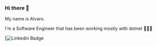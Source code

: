 ### Hi there 👋

My name is Alvaro.

I'm a Software Engineer that has been working mostly with dotnet 👨🏻‍💻

[![Linkedin Badge](https://img.shields.io/badge/-LinkedIn-blue?style=flat-square&logo=Linkedin&logoColor=white&link=https://www.linkedin.com/in/alvaro-kramer)

